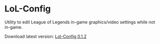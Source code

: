 # LoL-Config
 Utility to edit League of Legends in-game graphics/video settings while not in-game.

Download latest version: [Lol-Config 0.1.2](https://github.com/WelFedTed/LoL-Config/releases/download/0.1.2/LoL-Config.exe)